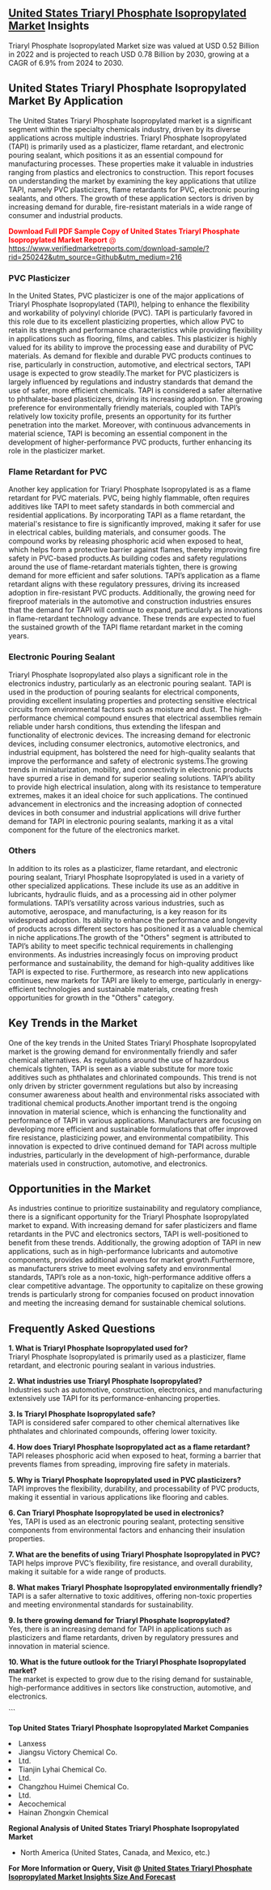 <h2><a href="https://www.verifiedmarketreports.com/download-sample/?rid=250242&amp;utm_source=Github&amp;utm_medium=216" target="_blank">United States Triaryl Phosphate Isopropylated Market</a> Insights</h2><p>Triaryl Phosphate Isopropylated Market size was valued at USD 0.52 Billion in 2022 and is projected to reach USD 0.78 Billion by 2030, growing at a CAGR of 6.9% from 2024 to 2030.</p><p><h2>United States Triaryl Phosphate Isopropylated Market By Application</h2><p>The United States Triaryl Phosphate Isopropylated market is a significant segment within the specialty chemicals industry, driven by its diverse applications across multiple industries. Triaryl Phosphate Isopropylated (TAPI) is primarily used as a plasticizer, flame retardant, and electronic pouring sealant, which positions it as an essential compound for manufacturing processes. These properties make it valuable in industries ranging from plastics and electronics to construction. This report focuses on understanding the market by examining the key applications that utilize TAPI, namely PVC plasticizers, flame retardants for PVC, electronic pouring sealants, and others. The growth of these application sectors is driven by increasing demand for durable, fire-resistant materials in a wide range of consumer and industrial products.<p><span class=""><span style="color: #ff0000;"><strong>Download Full PDF Sample Copy of United States Triaryl Phosphate Isopropylated Market Report</strong> @ </span><a href="https://www.verifiedmarketreports.com/download-sample/?rid=250242&amp;utm_source=Github&amp;utm_medium=216" target="_blank">https://www.verifiedmarketreports.com/download-sample/?rid=250242&amp;utm_source=Github&amp;utm_medium=216</a></span></p></p><h3>PVC Plasticizer</h3><p>In the United States, PVC plasticizer is one of the major applications of Triaryl Phosphate Isopropylated (TAPI), helping to enhance the flexibility and workability of polyvinyl chloride (PVC). TAPI is particularly favored in this role due to its excellent plasticizing properties, which allow PVC to retain its strength and performance characteristics while providing flexibility in applications such as flooring, films, and cables. This plasticizer is highly valued for its ability to improve the processing ease and durability of PVC materials. As demand for flexible and durable PVC products continues to rise, particularly in construction, automotive, and electrical sectors, TAPI usage is expected to grow steadily.The market for PVC plasticizers is largely influenced by regulations and industry standards that demand the use of safer, more efficient chemicals. TAPI is considered a safer alternative to phthalate-based plasticizers, driving its increasing adoption. The growing preference for environmentally friendly materials, coupled with TAPI’s relatively low toxicity profile, presents an opportunity for its further penetration into the market. Moreover, with continuous advancements in material science, TAPI is becoming an essential component in the development of higher-performance PVC products, further enhancing its role in the plasticizer market.</p><h3>Flame Retardant for PVC</h3><p>Another key application for Triaryl Phosphate Isopropylated is as a flame retardant for PVC materials. PVC, being highly flammable, often requires additives like TAPI to meet safety standards in both commercial and residential applications. By incorporating TAPI as a flame retardant, the material's resistance to fire is significantly improved, making it safer for use in electrical cables, building materials, and consumer goods. The compound works by releasing phosphoric acid when exposed to heat, which helps form a protective barrier against flames, thereby improving fire safety in PVC-based products.As building codes and safety regulations around the use of flame-retardant materials tighten, there is growing demand for more efficient and safer solutions. TAPI’s application as a flame retardant aligns with these regulatory pressures, driving its increased adoption in fire-resistant PVC products. Additionally, the growing need for fireproof materials in the automotive and construction industries ensures that the demand for TAPI will continue to expand, particularly as innovations in flame-retardant technology advance. These trends are expected to fuel the sustained growth of the TAPI flame retardant market in the coming years.</p><h3>Electronic Pouring Sealant</h3><p>Triaryl Phosphate Isopropylated also plays a significant role in the electronics industry, particularly as an electronic pouring sealant. TAPI is used in the production of pouring sealants for electrical components, providing excellent insulating properties and protecting sensitive electrical circuits from environmental factors such as moisture and dust. The high-performance chemical compound ensures that electrical assemblies remain reliable under harsh conditions, thus extending the lifespan and functionality of electronic devices. The increasing demand for electronic devices, including consumer electronics, automotive electronics, and industrial equipment, has bolstered the need for high-quality sealants that improve the performance and safety of electronic systems.The growing trends in miniaturization, mobility, and connectivity in electronic products have spurred a rise in demand for superior sealing solutions. TAPI’s ability to provide high electrical insulation, along with its resistance to temperature extremes, makes it an ideal choice for such applications. The continued advancement in electronics and the increasing adoption of connected devices in both consumer and industrial applications will drive further demand for TAPI in electronic pouring sealants, marking it as a vital component for the future of the electronics market.</p><h3>Others</h3><p>In addition to its roles as a plasticizer, flame retardant, and electronic pouring sealant, Triaryl Phosphate Isopropylated is used in a variety of other specialized applications. These include its use as an additive in lubricants, hydraulic fluids, and as a processing aid in other polymer formulations. TAPI’s versatility across various industries, such as automotive, aerospace, and manufacturing, is a key reason for its widespread adoption. Its ability to enhance the performance and longevity of products across different sectors has positioned it as a valuable chemical in niche applications.The growth of the "Others" segment is attributed to TAPI’s ability to meet specific technical requirements in challenging environments. As industries increasingly focus on improving product performance and sustainability, the demand for high-quality additives like TAPI is expected to rise. Furthermore, as research into new applications continues, new markets for TAPI are likely to emerge, particularly in energy-efficient technologies and sustainable materials, creating fresh opportunities for growth in the "Others" category.</p><h2>Key Trends in the Market</h2><p>One of the key trends in the United States Triaryl Phosphate Isopropylated market is the growing demand for environmentally friendly and safer chemical alternatives. As regulations around the use of hazardous chemicals tighten, TAPI is seen as a viable substitute for more toxic additives such as phthalates and chlorinated compounds. This trend is not only driven by stricter government regulations but also by increasing consumer awareness about health and environmental risks associated with traditional chemical products.Another important trend is the ongoing innovation in material science, which is enhancing the functionality and performance of TAPI in various applications. Manufacturers are focusing on developing more efficient and sustainable formulations that offer improved fire resistance, plasticizing power, and environmental compatibility. This innovation is expected to drive continued demand for TAPI across multiple industries, particularly in the development of high-performance, durable materials used in construction, automotive, and electronics.</p><h2>Opportunities in the Market</h2><p>As industries continue to prioritize sustainability and regulatory compliance, there is a significant opportunity for the Triaryl Phosphate Isopropylated market to expand. With increasing demand for safer plasticizers and flame retardants in the PVC and electronics sectors, TAPI is well-positioned to benefit from these trends. Additionally, the growing adoption of TAPI in new applications, such as in high-performance lubricants and automotive components, provides additional avenues for market growth.Furthermore, as manufacturers strive to meet evolving safety and environmental standards, TAPI’s role as a non-toxic, high-performance additive offers a clear competitive advantage. The opportunity to capitalize on these growing trends is particularly strong for companies focused on product innovation and meeting the increasing demand for sustainable chemical solutions.</p><h2>Frequently Asked Questions</h2><p><b>1. What is Triaryl Phosphate Isopropylated used for?</b><br>Triaryl Phosphate Isopropylated is primarily used as a plasticizer, flame retardant, and electronic pouring sealant in various industries.</p><p><b>2. What industries use Triaryl Phosphate Isopropylated?</b><br>Industries such as automotive, construction, electronics, and manufacturing extensively use TAPI for its performance-enhancing properties.</p><p><b>3. Is Triaryl Phosphate Isopropylated safe?</b><br>TAPI is considered safer compared to other chemical alternatives like phthalates and chlorinated compounds, offering lower toxicity.</p><p><b>4. How does Triaryl Phosphate Isopropylated act as a flame retardant?</b><br>TAPI releases phosphoric acid when exposed to heat, forming a barrier that prevents flames from spreading, improving fire safety in materials.</p><p><b>5. Why is Triaryl Phosphate Isopropylated used in PVC plasticizers?</b><br>TAPI improves the flexibility, durability, and processability of PVC products, making it essential in various applications like flooring and cables.</p><p><b>6. Can Triaryl Phosphate Isopropylated be used in electronics?</b><br>Yes, TAPI is used as an electronic pouring sealant, protecting sensitive components from environmental factors and enhancing their insulation properties.</p><p><b>7. What are the benefits of using Triaryl Phosphate Isopropylated in PVC?</b><br>TAPI helps improve PVC’s flexibility, fire resistance, and overall durability, making it suitable for a wide range of products.</p><p><b>8. What makes Triaryl Phosphate Isopropylated environmentally friendly?</b><br>TAPI is a safer alternative to toxic additives, offering non-toxic properties and meeting environmental standards for sustainability.</p><p><b>9. Is there growing demand for Triaryl Phosphate Isopropylated?</b><br>Yes, there is an increasing demand for TAPI in applications such as plasticizers and flame retardants, driven by regulatory pressures and innovation in material science.</p><p><b>10. What is the future outlook for the Triaryl Phosphate Isopropylated market?</b><br>The market is expected to grow due to the rising demand for sustainable, high-performance additives in sectors like construction, automotive, and electronics.</p>```</p><p><strong>Top United States Triaryl Phosphate Isopropylated Market Companies</strong></p><div data-test-id=""><p><li>Lanxess</li><li> Jiangsu Victory Chemical Co.</li><li> Ltd.</li><li> Tianjin Lyhai Chemical Co.</li><li> Ltd.</li><li> Changzhou Huimei Chemical Co.</li><li> Ltd.</li><li> Aecochemical</li><li> Hainan Zhongxin Chemical</li></p><div><strong>Regional Analysis of&nbsp;United States Triaryl Phosphate Isopropylated Market</strong></div><ul><li dir="ltr"><p dir="ltr">North America&nbsp;(United States, Canada, and Mexico, etc.)</p></li></ul><p><strong>For More Information or Query, Visit @&nbsp;</strong><strong><a href="https://www.verifiedmarketreports.com/product/triaryl-phosphate-isopropylated-market/?utm_source=Github&amp;utm_medium=216" target="_blank">United States Triaryl Phosphate Isopropylated Market Insights Size And Forecast</a></strong></p></div>
